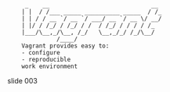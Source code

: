          _    __                             __
        | |  / /___ _____ __________ _____  / /_
        | | / / __ `/ __ `/ ___/ __ `/ __ \/ __/
        | |/ / /_/ / /_/ / /  / /_/ / / / / /_
        |___/\__,_/\__, /_/   \__,_/_/ /_/\__/
                  /____/
        Vagrant provides easy to:
        - configure
        - reproducible
        work environment

















































































slide 003
